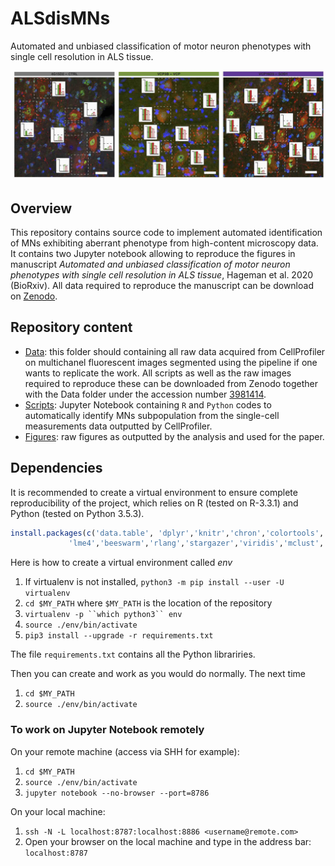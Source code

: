 # ALSdisMNs
Automated and unbiased classification of motor neuron phenotypes with single cell resolution in ALS tissue.

<img src="./Figures/Untitled.jpg" width="1000">

## Overview
This repository contains source code to implement automated identification of MNs exhibiting aberrant phenotype from high-content microscopy data. It contains two Jupyter notebook allowing to reproduce the figures in manuscript *Automated and unbiased classification of motor neuron phenotypes with single cell resolution in ALS tissue*, Hageman et al. 2020 (BioRxiv). All data required to reproduce the manuscript can be download on [Zenodo](https://zenodo.org/record/3981414#.XzRMxqeB3OQ).

## Repository content
* [Data](https://zenodo.org/record/3981414#.XzRMxqeB3OQ): this folder should containing all raw data acquired from CellProfiler on multichanel fluorescent images segmented using the pipeline if one wants to replicate the work. All scripts as well as the raw images required to reproduce these can be downloaded from Zenodo together with the Data folder under the accession number [3981414](https://zenodo.org/record/3981414#.XzRMxqeB3OQ).
* [Scripts](./Scripts): Jupyter Notebook containing `R` and `Python` codes to automatically identify MNs subpopulation from the single-cell measurements data outputted by CellProfiler.
* [Figures](./Figures): raw figures as outputted by the analysis and used for the paper. 




## Dependencies

It is recommended to create a virtual environment to ensure complete reproducibility of the project, which relies on R (tested on R-3.3.1) and Python (tested on Python 3.5.3).

```R
install.packages(c('data.table', 'dplyr','knitr','chron','colortools','RColorBrewer','corrplot','geneplotter',
             'lme4','beeswarm','rlang','stargazer','viridis','mclust','ape','dendextend','wordcloud','reshape'))
```

Here is how to create a virtual environment called *env* 

1. If virtualenv is not installed, `python3 -m pip install --user -U virtualenv`
1. `cd $MY_PATH` where  `$MY_PATH` is the location of the repository
1. `virtualenv -p ``which python3`` env`
1. `source ./env/bin/activate`
1. `pip3 install --upgrade -r requirements.txt` 

The file `requirements.txt` contains all the Python librariries.


Then you can create and work as you would do normally. The next time 

1. `cd $MY_PATH`
1. `source ./env/bin/activate`


### To work on Jupyter Notebook remotely

On your remote  machine (access via SHH for example):

1. `cd $MY_PATH`
1. `source ./env/bin/activate` 
1. `jupyter notebook --no-browser --port=8786`

On your local machine:

1. `ssh -N -L localhost:8787:localhost:8886 <username@remote.com>`
1. Open your browser on the local machine and type in the address bar: `localhost:8787`







